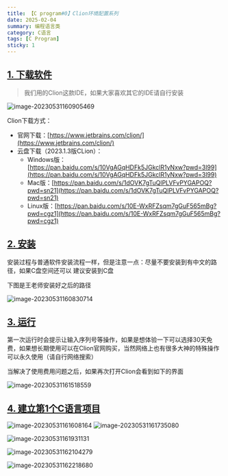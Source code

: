 ```yaml
---
title: 【C program#0】Clion环境配置系列
date: 2025-02-04
summary: 编程语言类
category: C语言
tags: [C Program]
sticky: 1
---
```


## [1. 下载软件](https://doc.itprojects.cn/0004.zhishi.c/0002.doc/index.html#/1.01.env?id=_1-%e4%b8%8b%e8%bd%bd%e8%bd%af%e4%bb%b6)

> 我们用的Clion这款IDE，如果大家喜欢其它的IDE请自行安装

![image-20230531160905469](https://doc.itprojects.cn/0004.zhishi.c/0002.doc/assets/image-20230531160905469.png)

Clion下载方式：

- 官网下载：[https://www.jetbrains.com/clion/](https://www.jetbrains.com/clion/)
- 云盘下载（2023.1.3版CLion）：
  - Windows版：[https://pan.baidu.com/s/10VgAGqHDFk5JGkclR1yNxw?pwd=3l99](https://pan.baidu.com/s/10VgAGqHDFk5JGkclR1yNxw?pwd=3l99)
  - Mac版：[https://pan.baidu.com/s/1dOVK7gTuQlPLVFvPYGAPOQ?pwd=sn21](https://pan.baidu.com/s/1dOVK7gTuQlPLVFvPYGAPOQ?pwd=sn21)
  - Linux版：[https://pan.baidu.com/s/10E-WxRFZsqm7gGuF565mBg?pwd=cgz1](https://pan.baidu.com/s/10E-WxRFZsqm7gGuF565mBg?pwd=cgz1)

## [2. 安装](https://doc.itprojects.cn/0004.zhishi.c/0002.doc/index.html#/1.01.env?id=_2-%e5%ae%89%e8%a3%85)

安装过程与普通软件安装流程一样，但是注意一点：尽量不要安装到有中文的路径，如果C盘空间还可以 建议安装到C盘

下图是王老师安装好之后的路径

![image-20230531160830714](https://doc.itprojects.cn/0004.zhishi.c/0002.doc/assets/image-20230531160830714.png)

## [3. 运行](https://doc.itprojects.cn/0004.zhishi.c/0002.doc/index.html#/1.01.env?id=_3-%e8%bf%90%e8%a1%8c)

第一次运行时会提示让输入序列号等操作，如果是想体验一下可以选择30天免费，如果想长期使用可以在Clion官网购买，当然网络上也有很多大神的特殊操作可以永久使用（请自行网络搜索）

当解决了使用费用问题之后，如果再次打开Clion会看到如下的界面

![image-20230531161518559](https://doc.itprojects.cn/0004.zhishi.c/0002.doc/assets/image-20230531161518559.png)

## [4. 建立第1个C语言项目](https://doc.itprojects.cn/0004.zhishi.c/0002.doc/index.html#/1.01.env?id=_4-%e5%bb%ba%e7%ab%8b%e7%ac%ac1%e4%b8%aac%e8%af%ad%e8%a8%80%e9%a1%b9%e7%9b%ae)

![image-20230531161608164](https://doc.itprojects.cn/0004.zhishi.c/0002.doc/assets/image-20230531161608164.png) ![image-20230531161735080](https://doc.itprojects.cn/0004.zhishi.c/0002.doc/assets/image-20230531161735080.png)

![image-20230531161931131](https://doc.itprojects.cn/0004.zhishi.c/0002.doc/assets/image-20230531161931131.png)

![image-20230531162104279](https://doc.itprojects.cn/0004.zhishi.c/0002.doc/assets/image-20230531162104279.png)

![image-20230531162218680](https://doc.itprojects.cn/0004.zhishi.c/0002.doc/assets/image-20230531162218680.png)
